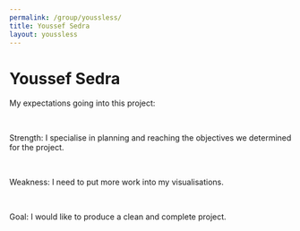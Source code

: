 ```yaml
---
permalink: /group/youssless/
title: Youssef Sedra
layout: youssless
---
```


# Youssef Sedra

My expectations going into this project:

<br>

<span class="special">Strength:</span>
I specialise in planning and reaching the objectives we determined for the project.

<br>

<span class="special">Weakness:</span>
I need to put more work into my visualisations.

<br>

<span class="special">Goal:</span>
I would like to produce a clean and complete project.
